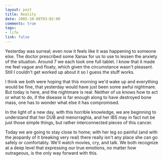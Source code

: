 ```yaml
--- 
layout: post
title: Reality
date: 2005-10-08T03:02:00
comments: true
tags:
- life
link: false
---
```

Yesterday was surreal; even now it feels like it was happening to someone else. The doctor prescribed some Xanax for us to use to lessen the anxiety of the situation. Around 7 we each took one full tablet. I know that it made me feel vague and floaty, which given the circumstance wasn't pleasant. Still I couldn't get worked up about it so I guess the stuff works.

I think we both were hoping that this morning we'd wake up and everything would be fine, that yesterday would have just been some awful nightmare. But today is here, and the nightmare is real. Neither of us knows how to act or what to do, if the disease is far enough along to have destroyed bone mass, one has to wonder what else it has compromised.

In the light of a new day, with this horrible knowledge, we are beginning to understand that her DUB and menorraghia, and her IBS may in fact not be just those simple things, but rather interconnected pieces of this cancer.

Today we are going to stay close to home; with her leg so painful (and with the jeopardy of it breaking very real) there really isn't any place she can go safely or comfortably. We'll watch movies, cry, and talk. We both recognize at a deep level that expressing our true emotions, no matter how outrageous, is the only way forward with this.
